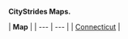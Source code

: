 **CityStrides Maps.**

| **Map** |
| --- | --- |
| [Connecticut](https://citystrides.com/users/43318/map#41.228,-73.1&7.5175) |
